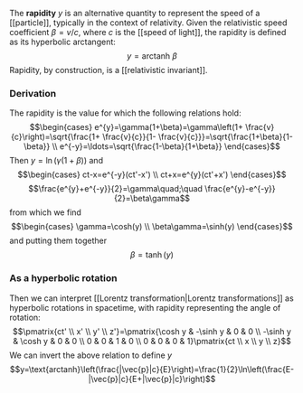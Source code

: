 The **rapidity** $y$ is an alternative quantity to represent the speed of a [[particle]], typically in the context of relativity. Given the relativistic speed coefficient $\beta=v/c$, where $c$ is the [[speed of light]], the rapidity is defined as its hyperbolic arctangent:
$$y=\text{arctanh } \beta$$
Rapidity, by construction, is a [[relativistic invariant]].
### Derivation
The rapidity is the value for which the following relations hold:
$$\begin{cases}
e^{y}=\gamma(1+\beta)=\gamma\left(1+ \frac{v}{c}\right)=\sqrt{\frac{1+ \frac{v}{c}}{1- \frac{v}{c}}}=\sqrt{\frac{1+\beta}{1-\beta}} \\
e^{-y}=\ldots=\sqrt{\frac{1-\beta}{1+\beta}}
\end{cases}$$
Then $y=\ln(\gamma(1+\beta))$ and
$$\begin{cases}
ct-x=e^{-y}(ct'-x') \\
ct+x=e^{y}(ct'+x')
\end{cases}$$
$$\frac{e^{y}+e^{-y}}{2}=\gamma\quad;\quad \frac{e^{y}-e^{-y}}{2}=\beta\gamma$$
from which we find
$$\begin{cases}
\gamma=\cosh(y) \\
\beta\gamma=\sinh(y)
\end{cases}$$
and putting them together
$$\beta=\tanh(y)$$
### As a hyperbolic rotation
Then we can interpret [[Lorentz transformation|Lorentz transformations]] as hyperbolic rotations in spacetime, with rapidity representing the angle of rotation:
$$\pmatrix{ct' \\ x' \\ y' \\ z'}=\pmatrix{\cosh y & -\sinh y & 0 & 0 \\ -\sinh y & \cosh y & 0 & 0 \\ 0 & 0 & 1 & 0 \\ 0 & 0 & 0 & 1}\pmatrix{ct \\ x \\ y \\ z}$$
We can invert the above relation to define $y$
$$y=\text{arctanh}\left(\frac{|\vec{p}|c}{E}\right)=\frac{1}{2}\ln\left(\frac{E-|\vec{p}|c}{E+|\vec{p}|c}\right)$$
